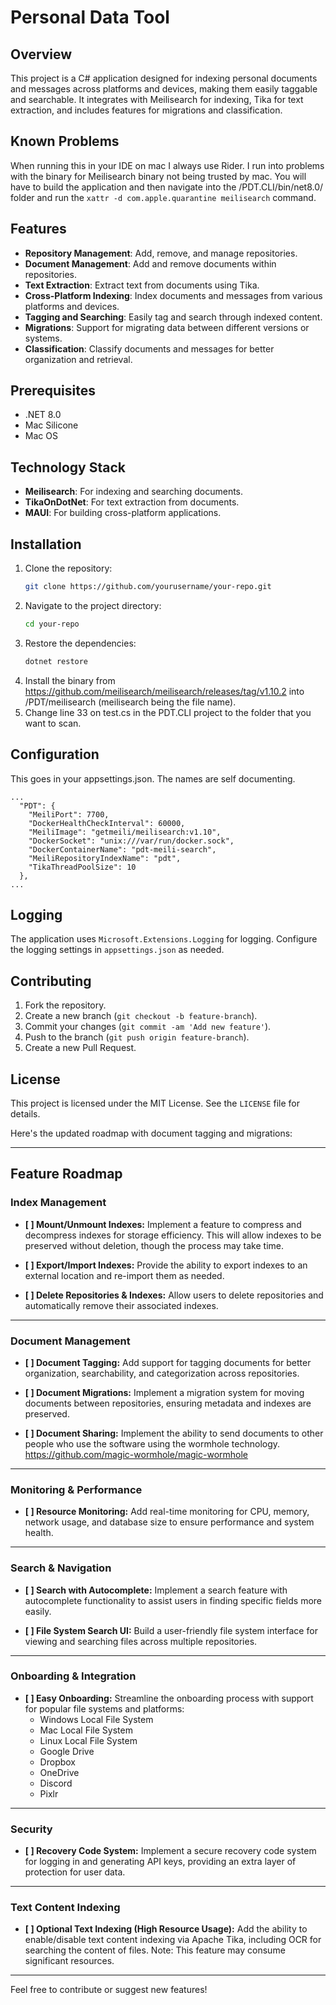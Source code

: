 # Personal Data Tool

## Overview
This project is a C# application designed for indexing personal documents and messages across platforms and devices, making them easily taggable and searchable. It integrates with Meilisearch for indexing, Tika for text extraction, and includes features for migrations and classification.

## Known Problems
When running this in your IDE on mac I always use Rider. I run into problems with the binary for Meilisearch binary not being trusted by mac. You will have to build the application and then navigate into the /PDT.CLI/bin/net8.0/ folder and run the `xattr -d com.apple.quarantine meilisearch` command.

## Features
- **Repository Management**: Add, remove, and manage repositories.
- **Document Management**: Add and remove documents within repositories.
- **Text Extraction**: Extract text from documents using Tika.
- **Cross-Platform Indexing**: Index documents and messages from various platforms and devices.
- **Tagging and Searching**: Easily tag and search through indexed content.
- **Migrations**: Support for migrating data between different versions or systems.
- **Classification**: Classify documents and messages for better organization and retrieval.

## Prerequisites
- .NET 8.0
- Mac Silicone
- Mac OS

## Technology Stack
- **Meilisearch**: For indexing and searching documents.
- **TikaOnDotNet**: For text extraction from documents.
- **MAUI**: For building cross-platform applications.

## Installation
1. Clone the repository:
    ```sh
    git clone https://github.com/yourusername/your-repo.git
    ```
2. Navigate to the project directory:
    ```sh
    cd your-repo
    ```
3. Restore the dependencies:
    ```sh
    dotnet restore
    ```
4. Install the binary from https://github.com/meilisearch/meilisearch/releases/tag/v1.10.2 into /PDT/meilisearch (meilisearch being the file name).
5. Change line 33 on test.cs in the PDT.CLI project to the folder that you want to scan.
## Configuration
This goes in your appsettings.json. The names are self documenting.
```
...
  "PDT": {
    "MeiliPort": 7700,
    "DockerHealthCheckInterval": 60000,
    "MeiliImage": "getmeili/meilisearch:v1.10",
    "DockerSocket": "unix:///var/run/docker.sock",
    "DockerContainerName": "pdt-meili-search",
    "MeiliRepositoryIndexName": "pdt",
    "TikaThreadPoolSize": 10
  },
...
```

## Logging
The application uses `Microsoft.Extensions.Logging` for logging. Configure the logging settings in `appsettings.json` as needed.

## Contributing
1. Fork the repository.
2. Create a new branch (`git checkout -b feature-branch`).
3. Commit your changes (`git commit -am 'Add new feature'`).
4. Push to the branch (`git push origin feature-branch`).
5. Create a new Pull Request.

## License
This project is licensed under the MIT License. See the `LICENSE` file for details.


Here's the updated roadmap with document tagging and migrations:

---

## Feature Roadmap

### Index Management
- **[ ] Mount/Unmount Indexes:**
  Implement a feature to compress and decompress indexes for storage efficiency. This will allow indexes to be preserved without deletion, though the process may take time.

- **[ ] Export/Import Indexes:**
  Provide the ability to export indexes to an external location and re-import them as needed.

- **[ ] Delete Repositories & Indexes:**
  Allow users to delete repositories and automatically remove their associated indexes.

---

### Document Management
- **[ ] Document Tagging:**
  Add support for tagging documents for better organization, searchability, and categorization across repositories.

- **[ ] Document Migrations:**
  Implement a migration system for moving documents between repositories, ensuring metadata and indexes are preserved.

- **[ ] Document Sharing:**
  Implement the ability to send documents to other people who use the software using the wormhole technology. https://github.com/magic-wormhole/magic-wormhole
---

### Monitoring & Performance
- **[ ] Resource Monitoring:**
  Add real-time monitoring for CPU, memory, network usage, and database size to ensure performance and system health.

---

### Search & Navigation
- **[ ] Search with Autocomplete:**
  Implement a search feature with autocomplete functionality to assist users in finding specific fields more easily.

- **[ ] File System Search UI:**
  Build a user-friendly file system interface for viewing and searching files across multiple repositories.

---

### Onboarding & Integration
- **[ ] Easy Onboarding:**
  Streamline the onboarding process with support for popular file systems and platforms:
  - Windows Local File System
  - Mac Local File System
  - Linux Local File System
  - Google Drive
  - Dropbox
  - OneDrive
  - Discord
  - Pixlr

---

### Security
- **[ ] Recovery Code System:**
  Implement a secure recovery code system for logging in and generating API keys, providing an extra layer of protection for user data.

---

### Text Content Indexing
- **[ ] Optional Text Indexing (High Resource Usage):**
  Add the ability to enable/disable text content indexing via Apache Tika, including OCR for searching the content of files. Note: This feature may consume significant resources.

---

Feel free to contribute or suggest new features!
